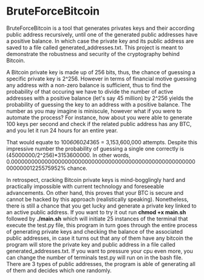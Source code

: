 # BruteForceBitcoin

BruteForceBitcoin is a tool that generates privates keys and their according public address recursively, until one of the generated public addresses have a positive balance. In which case the private key and its public address are saved to a file called generated_addresses.txt. This project is meant to demonstrate the robustness and security of the cryptography behind Bitcoin.

A Bitcoin private key is made up of 256 bits, thus, the chance of guessing a specific private key is 2^256. However in terms of financial motive guessing any address with a non-zero balance is sufficient, thus to find the probability of that occuring we have to divide the number of active addresses with a positive balance (let's say 45 million) by 2^256 yields the probability of guessing the key to an address with a positive balance. The number as you may imagine is miniscule, however what if you were to automate the process? For instance, how about you were able to generate 100 keys per second and check if the related public address has any BTC, and you let it run 24 hours for an entire year.

That would equate to 100*60*60*24*365 = 3,153,600,000 attempts. Despite this impressive number the probability of guessing a single one correctly is (45000000/2^256)*3153600000. In other words, 0.000000000000000000000000000000000000000000000000000000000000001225575952% chance.

In retrospect, cracking Bitcoin private keys is mind-bogglingly hard and practically impossible with current technology and foreseeable advancements. On other hand, this proves that your BTC is secure and cannot be hacked by this approach (realistically speaking). Nonetheless, there is still a chance that you get lucky and generate a private key linked to an active public address. If you want to try it out run **chmod +x main.sh** followed by **./main.sh** which will initiate 25 instances of the terminal that execute the test.py file, this program in turn goes through the entire process of generating private keys and checking the balance of the associated public addresses, in case it turns out that any of them have any bitcoin the program will store the private key and public address in a file called generated_addresses.txt. If you want to pressure your cpu even more, you can change the number of terminals test.py will run on in the bash file. There are 3 types of public addresses, the program is able of generating all of them and decides which one randomly.

